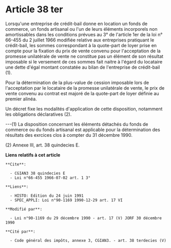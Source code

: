 # Article 38 ter

Lorsqu'une entreprise de crédit-bail donne en location un fonds de commerce, un fonds artisanal ou l'un de leurs éléments
incorporels non amortissables dans les conditions prévues au 3° de l'article 1er de la loi n° 66-455 du 2 juillet 1966
modifiée relative aux entreprises pratiquant le crédit-bail, les sommes correspondant à la quote-part de loyer prise en
compte pour la fixation du prix de vente convenu pour l'acceptation de la promesse unilatérale de vente ne constitue pas un
élément de son résultat imposable si le versement de ces sommes fait naitre à l'égard du locataire une dette d'égal montant
constatée au bilan de l'entreprise de crédit-bail (1).

Pour la détermination de la plus-value de cession imposable lors de l'acceptation par le locataire de la promesse unilatérale
de vente, le prix de vente convenu au contrat est majoré de la quote-part de loyer définie au premier alinéa. 

Un décret fixe les modalités d'application de cette disposition, notamment les obligations déclaratives (2).

---(1) La disposition concernant les éléments détachés du fonds de commerce ou du fonds artisanal est applicable pour la
détermination des résultats des exrcices clos à compter du 31 décembre 1990.

(2) Annexe III, art. 38 quindecies E.

**Liens relatifs à cet article**

	**Cite**:

	  - CGIAN3 38 quindecies E
	  - Loi n°66-455 1966-07-02 art. 1 3°

	**Liens**:

	  - HISTO: Edition du 24 juin 1991
	  - SPEC_APPLI: Loi n°90-1169 1990-12-29 art. 17 VI

	**Modifié par**:

	  - Loi n°90-1169 du 29 décembre 1990 - art. 17 (V) JORF 30 décembre 1990

	**Cité par**:

	  - Code général des impôts, annexe 3, CGIAN3. - art. 38 terdecies (V)
